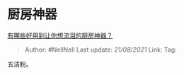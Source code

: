 # 厨房神器
[有哪些好用到让你想流泪的厨房神器？](https://www.zhihu.com/question/20902336/answer/1015498006)

> Author: #NellNell
> Last update: *21/08/2021*
> Link:
> Tag:

五洁粉。
